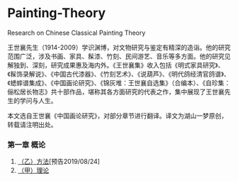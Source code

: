 # Painting-Theory
Research on Chinese Classical Painting Theory

王世襄先生（1914-2009）学识渊博，对文物研究与鉴定有精深的造诣。他的研究范围广泛，涉及书画、家具、髹漆、竹刻、民间游艺、音乐等多方面。他的研究见解独到、深刻，研究成果惠及海内外。《王世襄集》收入包括《明式家具研究》、《髹饰录解说》、《中国古代漆器》、《竹刻艺术》、《说葫芦》、《明代鸽经清官鸽谱》、《蟋蟀谱集成》、《中国画论研究》、《锦灰堆：王世襄自选集》（合编本）、《自珍集：俪松居长物志》共十部作品，堪称其各方面研究的代表之作，集中展现了王世襄先生的学问与人生。

本文选自王世襄《中国画论研究》，对部分章节进行翻译。译文为湖山一梦原创，转载请注明出处。

### 第一章 概论 
1. [（乙）方法](https://github.com/tinygan/Painting-Theory-01)[预告2019/08/24]
1. [（甲）理论](https://github.com/tinygan/Painting-Theory-01/issues/1)
